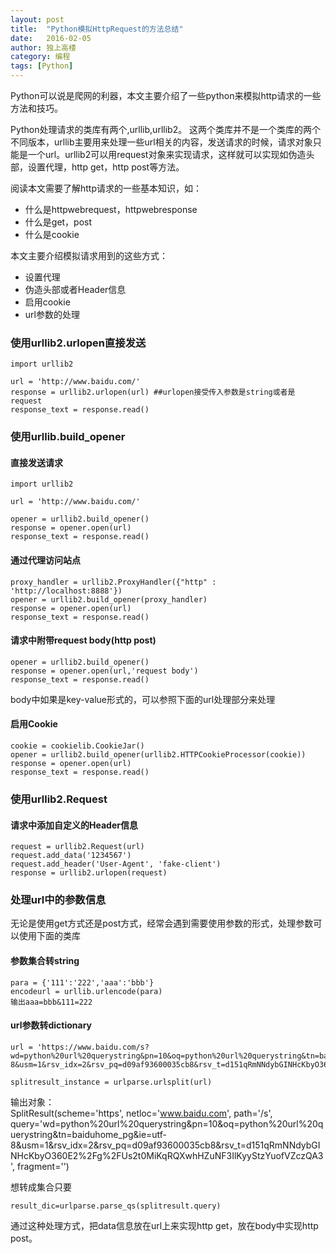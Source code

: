 ```yaml
---
layout: post
title:  "Python模拟HttpRequest的方法总结"
date:   2016-02-05
author: 独上高楼
category: 编程
tags: [Python]
---
```


Python可以说是爬网的利器，本文主要介绍了一些python来模拟http请求的一些方法和技巧。

Python处理请求的类库有两个,urllib,urllib2。 这两个类库并不是一个类库的两个不同版本，urllib主要用来处理一些url相关的内容，发送请求的时候，请求对象只能是一个url。urllib2可以用request对象来实现请求，这样就可以实现如伪造头部，设置代理，http get，http post等方法。

阅读本文需要了解http请求的一些基本知识，如：

* 什么是httpwebrequest，httpwebresponse
* 什么是get，post
* 什么是cookie


本文主要介绍模拟请求用到的这些方式：

* 设置代理
* 伪造头部或者Header信息
* 启用cookie
* url参数的处理


### 使用urllib2.urlopen直接发送

    import urllib2
    
    url = 'http://www.baidu.com/'
    response = urllib2.urlopen(url) ##urlopen接受传入参数是string或者是request
    response_text = response.read()
    
### 使用urllib.build_opener

#### 直接发送请求

    import urllib2
    
    url = 'http://www.baidu.com/'
    
    opener = urllib2.build_opener()
    response = opener.open(url)
    response_text = response.read()


#### 通过代理访问站点

    proxy_handler = urllib2.ProxyHandler({"http" : 'http://localhost:8888'})
    opener = urllib2.build_opener(proxy_handler)
    response = opener.open(url)
    response_text = response.read()

#### 请求中附带request body(http post)

    opener = urllib2.build_opener()
    response = opener.open(url,'request body')
    response_text = response.read()

body中如果是key-value形式的，可以参照下面的url处理部分来处理

#### 启用Cookie

    cookie = cookielib.CookieJar()
    opener = urllib2.build_opener(urllib2.HTTPCookieProcessor(cookie))
    response = opener.open(url)
    response_text = response.read()


### 使用urllib2.Request

#### 请求中添加自定义的Header信息
    
    request = urllib2.Request(url)
    request.add_data('1234567')
    request.add_header('User-Agent', 'fake-client')
    response = urllib2.urlopen(request)

### 处理url中的参数信息
无论是使用get方式还是post方式，经常会遇到需要使用参数的形式，处理参数可以使用下面的类库

#### 参数集合转string


    para = {'111':'222','aaa':'bbb'}
    encodeurl = urllib.urlencode(para)
    输出aaa=bbb&111=222


#### url参数转dictionary

    url = 'https://www.baidu.com/s?wd=python%20url%20querystring&pn=10&oq=python%20url%20querystring&tn=baiduhome_pg&ie=utf-8&usm=1&rsv_idx=2&rsv_pq=d09af93600035cb8&rsv_t=d151qRmNNdybGINHcKbyO360E2%2Fg%2FUs2t0MiKqRQXwhHZuNF3IlKyyStzYuofVZczQA3'
    
    splitresult_instance = urlparse.urlsplit(url)

输出对象：  
SplitResult(scheme='https', netloc='www.baidu.com', path='/s', query='wd=python%20url%20querystring&pn=10&oq=python%20url%20querystring&tn=baiduhome_pg&ie=utf-8&usm=1&rsv_idx=2&rsv_pq=d09af93600035cb8&rsv_t=d151qRmNNdybGINHcKbyO360E2%2Fg%2FUs2t0MiKqRQXwhHZuNF3IlKyyStzYuofVZczQA3', fragment='')

想转成集合只要

    result_dic=urlparse.parse_qs(splitresult.query)

通过这种处理方式，把data信息放在url上来实现http get，放在body中实现http post。

